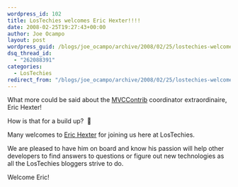 ```yaml
---
wordpress_id: 102
title: LosTechies welcomes Eric Hexter!!!!
date: 2008-02-25T19:27:43+00:00
author: Joe Ocampo
layout: post
wordpress_guid: /blogs/joe_ocampo/archive/2008/02/25/lostechies-welcomes-eric-hexter.aspx
dsq_thread_id:
  - "262088391"
categories:
  - LosTechies
redirect_from: "/blogs/joe_ocampo/archive/2008/02/25/lostechies-welcomes-eric-hexter.aspx/"
---
```

What more could be said about the <a href="http://www.codeplex.com/MVCContrib" target="_blank">MVCContrib</a> coordinator extraordinaire, Eric Hexter! 

How is that for a build up?&nbsp; 🙂 

Many welcomes to <a href="http://www.lostechies.com/blogs/hex/" target="_blank">Eric Hexter</a> for joining us here at LosTechies. 

We are pleased to have him on board and know his passion will help other developers to find answers to questions or figure out new technologies as all the LosTechies bloggers strive to do. 

Welcome Eric!